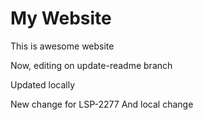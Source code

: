 # My Website

This is awesome website

Now, editing on update-readme branch

Updated locally

New change for LSP-2277
And local change